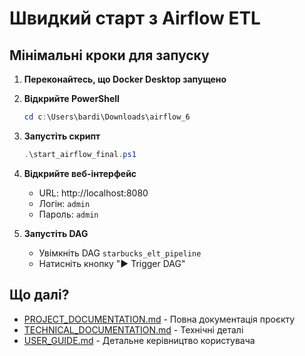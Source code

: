 # Швидкий старт з Airflow ETL

## Мінімальні кроки для запуску

1. **Переконайтесь, що Docker Desktop запущено**

2. **Відкрийте PowerShell**
   ```powershell
   cd c:\Users\bardi\Downloads\airflow_6
   ```

3. **Запустіть скрипт**
   ```powershell
   .\start_airflow_final.ps1
   ```

4. **Відкрийте веб-інтерфейс**
   - URL: http://localhost:8080
   - Логін: `admin`
   - Пароль: `admin`

5. **Запустіть DAG**
   - Увімкніть DAG `starbucks_elt_pipeline`
   - Натисніть кнопку "▶️ Trigger DAG"

## Що далі?

- [PROJECT_DOCUMENTATION.md](PROJECT_DOCUMENTATION.md) - Повна документація проєкту
- [TECHNICAL_DOCUMENTATION.md](TECHNICAL_DOCUMENTATION.md) - Технічні деталі
- [USER_GUIDE.md](USER_GUIDE.md) - Детальне керівництво користувача
